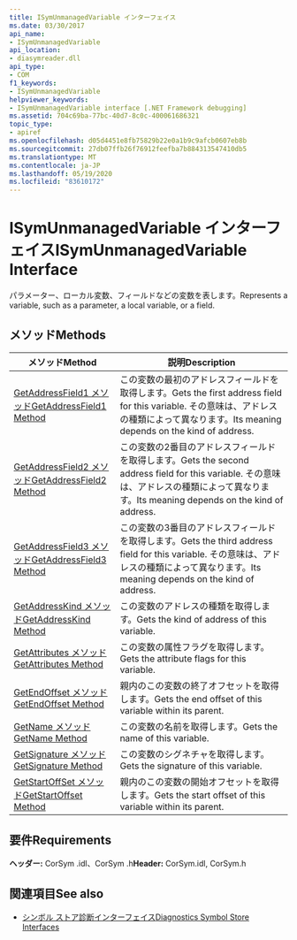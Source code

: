 ```yaml
---
title: ISymUnmanagedVariable インターフェイス
ms.date: 03/30/2017
api_name:
- ISymUnmanagedVariable
api_location:
- diasymreader.dll
api_type:
- COM
f1_keywords:
- ISymUnmanagedVariable
helpviewer_keywords:
- ISymUnmanagedVariable interface [.NET Framework debugging]
ms.assetid: 704c69ba-77bc-40d7-8c0c-400061686321
topic_type:
- apiref
ms.openlocfilehash: d05d4451e8fb75829b22e0a1b9c9afcb0607eb8b
ms.sourcegitcommit: 27db07ffb26f76912feefba7b884313547410db5
ms.translationtype: MT
ms.contentlocale: ja-JP
ms.lasthandoff: 05/19/2020
ms.locfileid: "83610172"
---
```

# <a name="isymunmanagedvariable-interface"></a><span data-ttu-id="98c2b-102">ISymUnmanagedVariable インターフェイス</span><span class="sxs-lookup"><span data-stu-id="98c2b-102">ISymUnmanagedVariable Interface</span></span>
<span data-ttu-id="98c2b-103">パラメーター、ローカル変数、フィールドなどの変数を表します。</span><span class="sxs-lookup"><span data-stu-id="98c2b-103">Represents a variable, such as a parameter, a local variable, or a field.</span></span>  
  
## <a name="methods"></a><span data-ttu-id="98c2b-104">メソッド</span><span class="sxs-lookup"><span data-stu-id="98c2b-104">Methods</span></span>  
  
|<span data-ttu-id="98c2b-105">メソッド</span><span class="sxs-lookup"><span data-stu-id="98c2b-105">Method</span></span>|<span data-ttu-id="98c2b-106">説明</span><span class="sxs-lookup"><span data-stu-id="98c2b-106">Description</span></span>|  
|------------|-----------------|  
|[<span data-ttu-id="98c2b-107">GetAddressField1 メソッド</span><span class="sxs-lookup"><span data-stu-id="98c2b-107">GetAddressField1 Method</span></span>](isymunmanagedvariable-getaddressfield1-method.md)|<span data-ttu-id="98c2b-108">この変数の最初のアドレスフィールドを取得します。</span><span class="sxs-lookup"><span data-stu-id="98c2b-108">Gets the first address field for this variable.</span></span> <span data-ttu-id="98c2b-109">その意味は、アドレスの種類によって異なります。</span><span class="sxs-lookup"><span data-stu-id="98c2b-109">Its meaning depends on the kind of address.</span></span>|  
|[<span data-ttu-id="98c2b-110">GetAddressField2 メソッド</span><span class="sxs-lookup"><span data-stu-id="98c2b-110">GetAddressField2 Method</span></span>](isymunmanagedvariable-getaddressfield2-method.md)|<span data-ttu-id="98c2b-111">この変数の2番目のアドレスフィールドを取得します。</span><span class="sxs-lookup"><span data-stu-id="98c2b-111">Gets the second address field for this variable.</span></span> <span data-ttu-id="98c2b-112">その意味は、アドレスの種類によって異なります。</span><span class="sxs-lookup"><span data-stu-id="98c2b-112">Its meaning depends on the kind of address.</span></span>|  
|[<span data-ttu-id="98c2b-113">GetAddressField3 メソッド</span><span class="sxs-lookup"><span data-stu-id="98c2b-113">GetAddressField3 Method</span></span>](isymunmanagedvariable-getaddressfield3-method.md)|<span data-ttu-id="98c2b-114">この変数の3番目のアドレスフィールドを取得します。</span><span class="sxs-lookup"><span data-stu-id="98c2b-114">Gets the third address field for this variable.</span></span> <span data-ttu-id="98c2b-115">その意味は、アドレスの種類によって異なります。</span><span class="sxs-lookup"><span data-stu-id="98c2b-115">Its meaning depends on the kind of address.</span></span>|  
|[<span data-ttu-id="98c2b-116">GetAddressKind メソッド</span><span class="sxs-lookup"><span data-stu-id="98c2b-116">GetAddressKind Method</span></span>](isymunmanagedvariable-getaddresskind-method.md)|<span data-ttu-id="98c2b-117">この変数のアドレスの種類を取得します。</span><span class="sxs-lookup"><span data-stu-id="98c2b-117">Gets the kind of address of this variable.</span></span>|  
|[<span data-ttu-id="98c2b-118">GetAttributes メソッド</span><span class="sxs-lookup"><span data-stu-id="98c2b-118">GetAttributes Method</span></span>](isymunmanagedvariable-getattributes-method.md)|<span data-ttu-id="98c2b-119">この変数の属性フラグを取得します。</span><span class="sxs-lookup"><span data-stu-id="98c2b-119">Gets the attribute flags for this variable.</span></span>|  
|[<span data-ttu-id="98c2b-120">GetEndOffset メソッド</span><span class="sxs-lookup"><span data-stu-id="98c2b-120">GetEndOffset Method</span></span>](isymunmanagedvariable-getendoffset-method.md)|<span data-ttu-id="98c2b-121">親内のこの変数の終了オフセットを取得します。</span><span class="sxs-lookup"><span data-stu-id="98c2b-121">Gets the end offset of this variable within its parent.</span></span>|  
|[<span data-ttu-id="98c2b-122">GetName メソッド</span><span class="sxs-lookup"><span data-stu-id="98c2b-122">GetName Method</span></span>](isymunmanagedvariable-getname-method.md)|<span data-ttu-id="98c2b-123">この変数の名前を取得します。</span><span class="sxs-lookup"><span data-stu-id="98c2b-123">Gets the name of this variable.</span></span>|  
|[<span data-ttu-id="98c2b-124">GetSignature メソッド</span><span class="sxs-lookup"><span data-stu-id="98c2b-124">GetSignature Method</span></span>](isymunmanagedvariable-getsignature-method.md)|<span data-ttu-id="98c2b-125">この変数のシグネチャを取得します。</span><span class="sxs-lookup"><span data-stu-id="98c2b-125">Gets the signature of this variable.</span></span>|  
|[<span data-ttu-id="98c2b-126">GetStartOffSet メソッド</span><span class="sxs-lookup"><span data-stu-id="98c2b-126">GetStartOffset Method</span></span>](isymunmanagedvariable-getstartoffset-method.md)|<span data-ttu-id="98c2b-127">親内のこの変数の開始オフセットを取得します。</span><span class="sxs-lookup"><span data-stu-id="98c2b-127">Gets the start offset of this variable within its parent.</span></span>|  
  
## <a name="requirements"></a><span data-ttu-id="98c2b-128">要件</span><span class="sxs-lookup"><span data-stu-id="98c2b-128">Requirements</span></span>  
 <span data-ttu-id="98c2b-129">**ヘッダー:** CorSym .idl、CorSym .h</span><span class="sxs-lookup"><span data-stu-id="98c2b-129">**Header:** CorSym.idl, CorSym.h</span></span>  
  
## <a name="see-also"></a><span data-ttu-id="98c2b-130">関連項目</span><span class="sxs-lookup"><span data-stu-id="98c2b-130">See also</span></span>

- [<span data-ttu-id="98c2b-131">シンボル ストア診断インターフェイス</span><span class="sxs-lookup"><span data-stu-id="98c2b-131">Diagnostics Symbol Store Interfaces</span></span>](diagnostics-symbol-store-interfaces.md)
